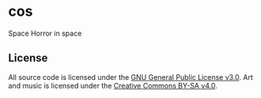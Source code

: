 # cos
Space Horror in space

License
-------

All source code is licensed under the [GNU General Public License v3.0](https://github.com/Flying-Octopus-Team/cos/blob/main/LICENSE). Art and music is licensed under the [Creative Commons BY-SA v4.0](https://creativecommons.org/licenses/by-sa/4.0/).

